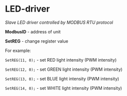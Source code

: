 # LED-driver
*Slave LED driver controlled by MODBUS RTU protocol*

**ModbusID** - address of unit

**SetREG** - change register value

For example:

`SetREG(11, 0);` - set RED light intensity (PWM intensity)

`SetREG(12, 0);` - set GREEN light intensity (PWM intensity)

`SetREG(13, 0);` - set BLUE light intensity (PWM intensity)

`SetREG(14, 0);` - set WHITE light intensity (PWM intensity)

